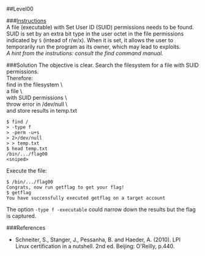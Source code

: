##Level00
  
###[Instructions](https://exploit-exercises.com/nebula/)  
A file (executable) with Set User ID (SUID) permissions needs to be found.  
SUID is set by an extra bit type in the user octet in the file permissions  
indicated by `S` (intead of r/w/x). When it is set, it allows the user to  
temporarily run the program as its owner, which may lead to exploits.  
*A hint from the instrutions: consult the find command manual.*  
  
###Solution
The objective is clear. Search the filesystem for a file with SUID permissions.  
Therefore:  
find in the filesystem \  
a file \  
with SUID permissions \  
throw error in /dev/null \  
and store results in temp.txt
```
$ find /  
> -type f  
> -perm -u+s  
> 2>/dev/null  
> > temp.txt
$ head temp.txt
/bin/.../flag00
<sniped>
```
Execute the file:
```
$ /bin/.../flag00
Congrats, now run getflag to get your flag!
$ getflag
You have successfully executed getflag on a target account
```  
The option `-type f -executable` could narrow down the results but the flag  
is captured.  

###References  
* Schneiter, S., Stanger, J., Pessanha, B. and Haeder, A. (2010). LPI  
Linux certification in a nutshell. 2nd ed. Beijing: O'Reilly, p.440.
